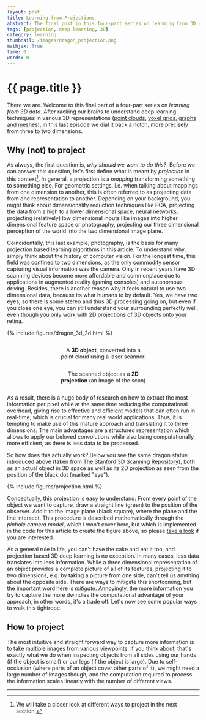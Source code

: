 ```yaml
---
layout: post
title: Learning from Projections
abstract: The final post in this four-part series on learning from 3D data. How do we learn from 3D data in this approach? We don't. Instead, we project it into the more familiar 2D space and then proceed with business as usual. Neither exciting nor elegant but embarrassingly simple, effective and efficient.
tags: [projection, deep learning, 3D]
category: learning
thumbnail: /images/dragon_projection.png
mathjax: True
time: 0
words: 0
---
```


# {{ page.title }}
There we are. Welcome to this final part of a four-part series on _learning from 3D data_. After racking our brains to understand deep learning techniques in various 3D representations ([point clouds](https://hummat.github.io/learning/2020/11/03/learning-from-point-clouds.html), [voxel grids](https://hummat.github.io/learning/2020/12/17/learning-from-voxels.html), [graphs and meshes](https://hummat.github.io/learning/2020/12/22/learning-from-graphs.html)), in this last episode we dial it back a notch, more precisely from three to two dimensions.

## Why (not) to project
As always, the first question is, _why should we want to do this?_. Before we can answer this question, let's first define what is meant by _projection_ in this context[^1]. In general, a projection is a _mapping_ transforming something to something else. For geometric settings, i.e. when talking about mappings from one dimension to another, this is often referred to as projecting data from one representation to another. Depending on your background, you might think about dimensionality reduction techniques like PCA, projecting the data from a high to a lower dimensional space, neural networks, projecting (relatively) low dimensional inputs like images into higher dimensional feature space or photography, projecting our three dimensional perception of the world into the two dimensional image plane.

Coincidentally, this last example, photography, is the basis for many projection based learning algorithms in this article. To understand why, simply think about the history of computer vision. For the longest time, this field was confined to two dimensions, as the only commodity sensor capturing visual information was the camera. Only in recent years have 3D scanning devices become more affordable and commonplace due to applications in augmented reality (gaming consoles) and autonomous driving. Besides, there is another reason why it feels natural to use two dimensional data, because its what humans to by default. Yes, we have two eyes, so there is some stereo and thus 3D processing going on, but even if you close one eye, you can still understand your surrounding perfectly well, even though you only work with 2D projections of 3D objects onto your retina.

{% include figures/dragon_3d_2d.html %}
<div style="text-align: center;">
<figure style="width: 45%; display: inline-block;">
    <figcaption>A <b>3D object</b>, converted into a point cloud using a laser scanner.</figcaption>
</figure>
<figure style="width: 45%; display: inline-block">
    <figcaption>The scanned object as a <b>2D projection</b> (an image of the scan)</figcaption>
</figure>
</div>

As a result, there is a huge body of research on how to extract the most information per pixel while at the same time reducing the computational overhead, giving rise to effective and efficient models that can often run in real-time, which is crucial for many real world applications. Thus, it is tempting to make use of this mature approach and translating it to three dimensions. The main advantages are a structured representation which allows to apply our beloved convolutions while also being computationally more efficient, as there is less data to be processed.

So how does this actually work? Below you see the same dragon statue introduced above (taken from [The Stanford 3D Scanning Repository](http://graphics.stanford.edu/data/3Dscanrep/)), both as an actual object in 3D space as well as its 2D projection as seen from the position of the black dot (marked "eye").

{% include figures/projection.html %}

Conceptually, this projection is easy to understand: From every point of the object we want to capture, draw a straight line (green) to the position of the observer. Add it to the image plane (black square), where the plane and the line intersect. This procedure is described mathematically through the _pinhole camera model_, which I won't cover here, but which is implemented in the code for this article to create the figure above, so please [take a look](https://github.com/hummat/hummat.github.io/tree/master/notebooks/learning-from-projections.ipynb) if you are interested.

As a general rule in life, you can't have the cake and eat it too, and projection based 3D deep learning is no exception. In many cases, less data translates into less information. While a three dimensional representation of an object provides a complete picture of all of its features, projecting it to two dimensions, e.g. by taking a picture from one side, can't tell us anything about the opposite side. There are ways to mitigate this shortcoming, but the important word here is _mitigate_. Annoyingly, the more information you try to capture the more dwindles the computational advantage of your approach, in other words, it's a trade off. Let's now see some popular ways to walk this tightrope.

## How to project
The most intuitive and straight forward way to capture more information is to take multiple images from various viewpoints. If you think about, that's exactly what we do when inspecting objects from all sides using our hands (if the object is small) or our legs (if the object is large). Due to self-occlusion (where parts of an object cover other parts of it), we might need a large number of images though, and the computation required to process the information scales linearly with the number of different views.



[^1]: We will take a closer look at different ways to project in the next section.

---